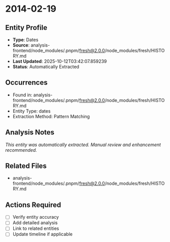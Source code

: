 # 2014-02-19

## Entity Profile
- **Type**: Dates
- **Source**: analysis-frontend/node_modules/.pnpm/fresh@2.0.0/node_modules/fresh/HISTORY.md
- **Last Updated**: 2025-10-12T03:42:07.859239
- **Status**: Automatically Extracted

## Occurrences
- Found in: analysis-frontend/node_modules/.pnpm/fresh@2.0.0/node_modules/fresh/HISTORY.md
- Entity Type: dates
- Extraction Method: Pattern Matching

## Analysis Notes
*This entity was automatically extracted. Manual review and enhancement recommended.*

## Related Files
- analysis-frontend/node_modules/.pnpm/fresh@2.0.0/node_modules/fresh/HISTORY.md

## Actions Required
- [ ] Verify entity accuracy
- [ ] Add detailed analysis
- [ ] Link to related entities
- [ ] Update timeline if applicable
